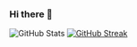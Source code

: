 ### Hi there 👋

<!--
**tuanabicakci/tuanabicakci** is a ✨ _special_ ✨ repository because its `README.md` (this file) appears on your GitHub profile.

Here are some ideas to get you started:

- 🔭 I’m currently working on ...
- 🌱 I’m currently learning ...
- 👯 I’m looking to collaborate on ...
- 🤔 I’m looking for help with ...
- 💬 Ask me about ...
- 📫 How to reach me: ...
- 😄 Pronouns: ...
- ⚡ Fun fact: ...
-->
![GitHub Stats](https://github-readme-stats.vercel.app/api?username=tuanabicakci&theme=tokyonight)
[![GitHub Streak](https://streak-stats.demolab.com/?user=tuanabicakci&theme=dark)](https://git.io/streak-stats)

